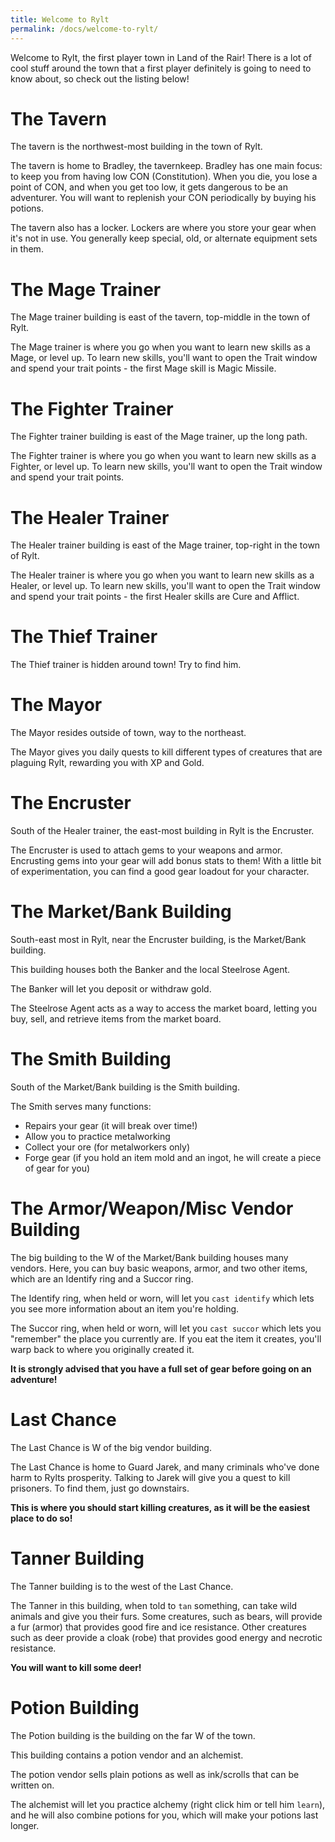 ```yaml
---
title: Welcome to Rylt
permalink: /docs/welcome-to-rylt/
---
```


Welcome to Rylt, the first player town in Land of the Rair! There is a lot of cool stuff around the town that a first player definitely is going to need to know about, so check out the listing below!

# The Tavern

The tavern is the northwest-most building in the town of Rylt.

The tavern is home to Bradley, the tavernkeep. Bradley has one main focus: to keep you from having low CON (Constitution). When you die, you lose a point of CON, and when you get too low, it gets dangerous to be an adventurer. You will want to replenish your CON periodically by buying his potions.

The tavern also has a locker. Lockers are where you store your gear when it's not in use. You generally keep special, old, or alternate equipment sets in them.

# The Mage Trainer

The Mage trainer building is east of the tavern, top-middle in the town of Rylt.

The Mage trainer is where you go when you want to learn new skills as a Mage, or level up. To learn new skills, you'll want to open the Trait window and spend your trait points - the first Mage skill is Magic Missile.

# The Fighter Trainer

The Fighter trainer building is east of the Mage trainer, up the long path.

The Fighter trainer is where you go when you want to learn new skills as a Fighter, or level up. To learn new skills, you'll want to open the Trait window and spend your trait points.

# The Healer Trainer

The Healer trainer building is east of the Mage trainer, top-right in the town of Rylt.

The Healer trainer is where you go when you want to learn new skills as a Healer, or level up. To learn new skills, you'll want to open the Trait window and spend your trait points - the first Healer skills are Cure and Afflict.

# The Thief Trainer

The Thief trainer is hidden around town! Try to find him.

# The Mayor

The Mayor resides outside of town, way to the northeast.

The Mayor gives you daily quests to kill different types of creatures that are plaguing Rylt, rewarding you with XP and Gold.

# The Encruster

South of the Healer trainer, the east-most building in Rylt is the Encruster.

The Encruster is used to attach gems to your weapons and armor. Encrusting gems into your gear will add bonus stats to them! With a little bit of experimentation, you can find a good gear loadout for your character.

# The Market/Bank Building

South-east most in Rylt, near the Encruster building, is the Market/Bank building. 

This building houses both the Banker and the local Steelrose Agent. 

The Banker will let you deposit or withdraw gold. 

The Steelrose Agent acts as a way to access the market board, letting you buy, sell, and retrieve items from the market board.

# The Smith Building

South of the Market/Bank building is the Smith building.

The Smith serves many functions:

* Repairs your gear (it will break over time!)
* Allow you to practice metalworking
* Collect your ore (for metalworkers only)
* Forge gear (if you hold an item mold and an ingot, he will create a piece of gear for you)

# The Armor/Weapon/Misc Vendor Building

The big building to the W of the Market/Bank building houses many vendors. Here, you can buy basic weapons, armor, and two other items, which are an Identify ring and a Succor ring.

The Identify ring, when held or worn, will let you `cast identify` which lets you see more information about an item you're holding.

The Succor ring, when held or worn, will let you `cast succor` which lets you "remember" the place you currently are. If you eat the item it creates, you'll warp back to where you originally created it.

**It is strongly advised that you have a full set of gear before going on an adventure!**

# Last Chance

The Last Chance is W of the big vendor building.

The Last Chance is home to Guard Jarek, and many criminals who've done harm to Rylts prosperity. Talking to Jarek will give you a quest to kill prisoners. To find them, just go downstairs.

**This is where you should start killing creatures, as it will be the easiest place to do so!**

# Tanner Building

The Tanner building is to the west of the Last Chance.

The Tanner in this building, when told to `tan` something, can take wild animals and give you their furs. Some creatures, such as bears, will provide a fur (armor) that provides good fire and ice resistance. Other creatures such as deer provide a cloak (robe) that provides good energy and necrotic resistance.

**You will want to kill some deer!**

# Potion Building

The Potion building is the building on the far W of the town. 

This building contains a potion vendor and an alchemist. 

The potion vendor sells plain potions as well as ink/scrolls that can be written on.

The alchemist will let you practice alchemy (right click him or tell him `learn`), and he will also combine potions for you, which will make your potions last longer.
